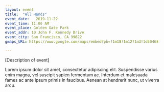 ```yaml
---
layout: event
title:  "All Hands"
event_date:   2019-11-22
event_time: 11:00 AM
event_place: Golden Gate Park
event_addr: 10 John F. Kennedy Drive
event_city: San Francisco, CA 99822
gmaps_URL: https://www.google.com/maps/embed?pb=!1m18!1m12!1m3!1d50468.354448569655!2d-122.51158789374486!3d37.76021635106388!2m3!1f0!2f0!3f0!3m2!1i1024!2i768!4f13.1!3m3!1m2!1s0x808587726045f763%3A0x71be8b68ef3ba730!2sGolden%20Gate%20Park!5e0!3m2!1sen!2sus!4v1572207182084!5m2!1sen!2sus

---
```



[Description of event]

Lorem ipsum dolor sit amet, consectetur adipiscing elit. Suspendisse varius enim magna, vel suscipit sapien fermentum ac. Interdum et malesuada fames ac ante ipsum primis in faucibus. Aenean at hendrerit nunc, ut viverra arcu.
